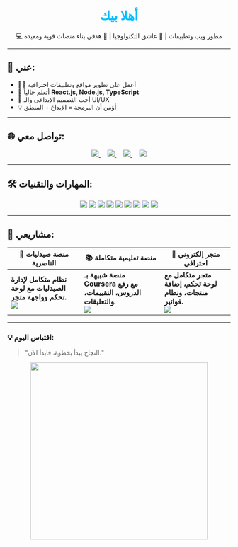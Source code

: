 <h1 align="center" style="color:#00BFFF;">أهلا بيك</h1>

<p align="center">
  💻 مطور ويب وتطبيقات | 🚀 عاشق التكنولوجيا | 🎯 هدفي بناء منصات قوية ومفيدة
</p>

---

## 🌟 عني:
- 🧑‍💻 أعمل على تطوير مواقع وتطبيقات احترافية  
- 🌱 أتعلم حالياً **React.js, Node.js, TypeScript**  
- 🎨 أحب التصميم الإبداعي والـ UI/UX  
- 💡 أؤمن أن البرمجة = الإبداع + المنطق  

---

## 🌐 تواصل معي:

<p align="center">
  <a href="https://teammohaned.com">
    <img src="https://img.shields.io/badge/Website-Visit-brightgreen?style=for-the-badge" />
  </a>
  &nbsp;&nbsp;&nbsp;
  <a href="https://wa.me/201119233458">
    <img src="https://img.shields.io/badge/WhatsApp-Chat-green?style=for-the-badge&logo=whatsapp" />
  </a>
  &nbsp;&nbsp;&nbsp;
  <a href="https://www.youtube.com/@YOUR_CHANNEL">
    <img src="https://img.shields.io/badge/YouTube-Subscribe-red?style=for-the-badge&logo=youtube" />
  </a>
  &nbsp;&nbsp;&nbsp;
  <a href="https://www.tiktok.com/@YOUR_USERNAME">
    <img src="https://img.shields.io/badge/TikTok-Follow-black?style=for-the-badge&logo=tiktok" />
  </a>
</p>

---

## 🛠 المهارات والتقنيات:

<p align="center">
  <img src="https://img.shields.io/badge/HTML5-E34F26?style=for-the-badge&logo=html5&logoColor=white" />
  <img src="https://img.shields.io/badge/CSS3-1572B6?style=for-the-badge&logo=css3&logoColor=white" />
  <img src="https://img.shields.io/badge/JavaScript-F7DF1E?style=for-the-badge&logo=javascript&logoColor=black" />
  <img src="https://img.shields.io/badge/TypeScript-007ACC?style=for-the-badge&logo=typescript&logoColor=white" />
  <img src="https://img.shields.io/badge/React-20232A?style=for-the-badge&logo=react&logoColor=61DAFB" />
  <img src="https://img.shields.io/badge/Node.js-43853D?style=for-the-badge&logo=node.js&logoColor=white" />
  <img src="https://img.shields.io/badge/PHP-777BB4?style=for-the-badge&logo=php&logoColor=white" />
  <img src="https://img.shields.io/badge/Python-3776AB?style=for-the-badge&logo=python&logoColor=white" />
  <img src="https://img.shields.io/badge/C++-00599C?style=for-the-badge&logo=c%2B%2B&logoColor=white" />
</p>

---

## 🚀 مشاريعي:

<div align="center">

| 💊 منصة صيدليات الناصرية | 📚 منصة تعليمية متكاملة | 🛒 متجر إلكتروني احترافي |
|---------------------------|---------------------------|---------------------------|
| **نظام متكامل لإدارة الصيدليات مع لوحة تحكم وواجهة متجر.** <br> <a href="https://github.com/TeamM0HANED/pharmacy-project"><img src="https://img.shields.io/badge/GitHub-مشاهدة%20المشروع-black?style=for-the-badge&logo=github" /></a> | **منصة شبيهة بـ Coursera مع رفع الدروس، التقييمات، والتعليقات.** <br> <a href="https://github.com/TeamM0HANED/education-platform"><img src="https://img.shields.io/badge/GitHub-مشاهدة%20المشروع-black?style=for-the-badge&logo=github" /></a> | **متجر متكامل مع لوحة تحكم، إضافة منتجات، ونظام فواتير.** <br> <a href="https://github.com/TeamM0HANED/ecommerce-site"><img src="https://img.shields.io/badge/GitHub-مشاهدة%20المشروع-black?style=for-the-badge&logo=github" /></a> |

</div>

---

### 💡 اقتباس اليوم:
> "النجاح يبدأ بخطوة، فابدأ الآن."

<p align="center">
  <img src="https://media.giphy.com/media/L8K62iTDkzGX6/giphy.gif" width="400" />
</p>
